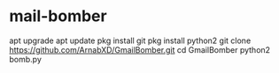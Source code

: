 # mail-bomber

apt upgrade
apt update
pkg install git
pkg install python2
git clone https://github.com/ArnabXD/GmailBomber.git
cd GmailBomber
python2 bomb.py
